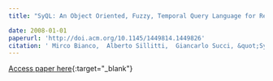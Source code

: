 ```yaml
---
title: "SyQL: An Object Oriented, Fuzzy, Temporal Query Language for Repositories of Software Artifacts"

date: 2008-01-01
paperurl: 'http://doi.acm.org/10.1145/1449814.1449826'
citation: ' Mirco Bianco,  Alberto Sillitti,  Giancarlo Succi, &quot;SyQL: An Object Oriented, Fuzzy, Temporal Query Language for Repositories of Software Artifacts.&quot;, 2008.'
---
```

[Access paper here](http://doi.acm.org/10.1145/1449814.1449826){:target="_blank"}
